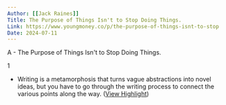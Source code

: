 ```yaml
---
Author: [[Jack Raines]]
Title: The Purpose of Things Isn't to Stop Doing Things.
Link: https://www.youngmoney.co/p/the-purpose-of-things-isnt-to-stop
Date: 2024-07-11
---
```

A - The Purpose of Things Isn't to Stop Doing Things.

1
- Writing is a metamorphosis that turns vague abstractions into novel ideas, but you have to go through the writing process to connect the various points along the way. ([View Highlight](https://read.readwise.io/read/01j2gzr1en1stw171mjz33ftst))
